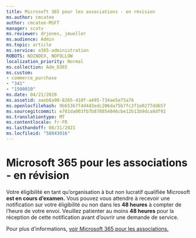 ```yaml
---
title: Microsoft 365 pour les associations - en révision
ms.author: cmcatee
author: cmcatee-MSFT
manager: scotv
ms.reviewer: drjones, jmueller
ms.audience: Admin
ms.topic: article
ms.service: o365-administration
ROBOTS: NOINDEX, NOFOLLOW
localization_priority: Normal
ms.collection: Adm_O365
ms.custom:
- commerce_purchase
- "341"
- "1500010"
ms.date: 04/21/2020
ms.assetid: aaeb8a90-8265-410f-a495-734ae5e75a76
ms.openlocfilehash: 9b653b7f4d4d3edc206da75b7fc2f1e0277dd657
ms.sourcegitcommit: e781da003fb7b878854846cbe12b13b9dca8df92
ms.translationtype: MT
ms.contentlocale: fr-FR
ms.lasthandoff: 08/31/2021
ms.locfileid: "58843016"
---
```

# <a name="microsoft-365-for-nonprofits---under-review"></a>Microsoft 365 pour les associations - en révision

Votre éligibilité en tant qu’organisation à but non lucratif qualifiée Microsoft **est en cours d’examen.** Vous pouvez vous attendre à recevoir une notification sur votre éligibilité ou non dans les **48 heures** à compter de l’heure de votre envoi. Veuillez patienter au moins **48 heures** pour la réception de cette notification avant d’ouvrir une demande de service. 

Pour plus d’informations, [voir Microsoft 365 pour les associations.](https://www.microsoft.com/nonprofits/microsoft-365) 
